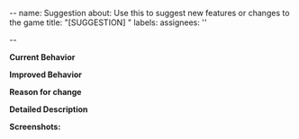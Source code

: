 --
name: Suggestion
about: Use this to suggest new features or changes to the game
title: "[SUGGESTION] "
labels:
assignees: ''

--
<!-- Provide a general summary of the issue in the Title above -->

**Current Behavior**
<!-- Tell us what the game currently does (if anything) -->

**Improved Behavior**
<!-- Tell us what you would like to see instead -->

**Reason for change**
<!-- Explain why this is an improvement -->

**Detailed Description**
<!-- Provide a detailed description of the change or addition you are proposing -->

**Screenshots:**
<!-- If applicable, add screenshots to help explain your suggestion -->
